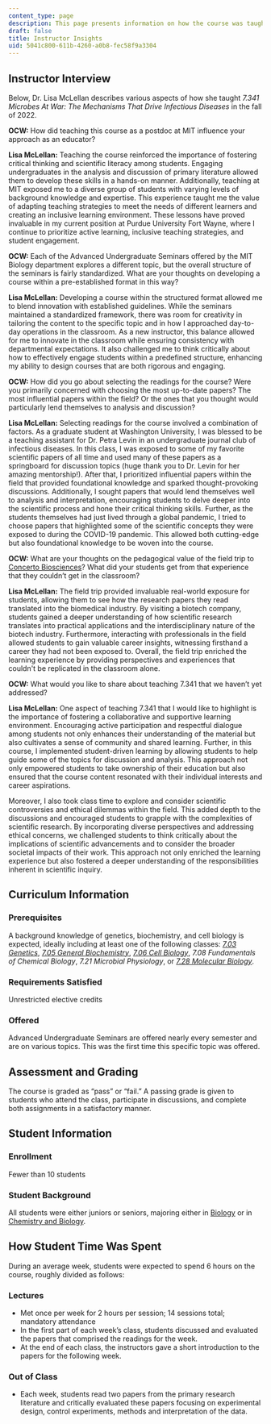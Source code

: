 ```yaml
---
content_type: page
description: This page presents information on how the course was taught.
draft: false
title: Instructor Insights
uid: 5041c800-611b-4260-a0b8-fec58f9a3304
---
```

## Instructor Interview

Below, Dr. Lisa McLellan describes various aspects of how she taught *7.341 Microbes At War: The Mechanisms That Drive Infectious Diseases* in the fall of 2022.

**OCW:** How did teaching this course as a postdoc at MIT influence your approach as an educator?

**Lisa McLellan:** Teaching the course reinforced the importance of fostering critical thinking and scientific literacy among students. Engaging undergraduates in the analysis and discussion of primary literature allowed them to develop these skills in a hands-on manner. Additionally, teaching at MIT exposed me to a diverse group of students with varying levels of background knowledge and expertise. This experience taught me the value of adapting teaching strategies to meet the needs of different learners and creating an inclusive learning environment. These lessons have proved invaluable in my current position at Purdue University Fort Wayne, where I continue to prioritize active learning, inclusive teaching strategies, and student engagement.

**OCW:** Each of the Advanced Undergraduate Seminars offered by the MIT Biology department explores a different topic, but the overall structure of the seminars is fairly standardized. What are your thoughts on developing a course within a pre-established format in this way?

**Lisa McLellan:** Developing a course within the structured format allowed me to blend innovation with established guidelines. While the seminars maintained a standardized framework, there was room for creativity in tailoring the content to the specific topic and in how I approached day-to-day operations in the classroom. As a new instructor, this balance allowed for me to innovate in the classroom while ensuring consistency with departmental expectations. It also challenged me to think critically about how to effectively engage students within a predefined structure, enhancing my ability to design courses that are both rigorous and engaging.

**OCW:** How did you go about selecting the readings for the course? Were you primarily concerned with choosing the most up-to-date papers? The most influential papers within the field? Or the ones that you thought would particularly lend themselves to analysis and discussion?

**Lisa McLellan:** Selecting readings for the course involved a combination of factors. As a graduate student at Washington University, I was blessed to be a teaching assistant for Dr. Petra Levin in an undergraduate journal club of infectious diseases. In this class, I was exposed to some of my favorite scientific papers of all time and used many of these papers as a springboard for discussion topics (huge thank you to Dr. Levin for her amazing mentorship!). After that, I prioritized influential papers within the field that provided foundational knowledge and sparked thought-provoking discussions. Additionally, I sought papers that would lend themselves well to analysis and interpretation, encouraging students to delve deeper into the scientific process and hone their critical thinking skills. Further, as the students themselves had just lived through a global pandemic, I tried to choose papers that highlighted some of the scientific concepts they were exposed to during the COVID-19 pandemic. This allowed both cutting-edge but also foundational knowledge to be woven into the course.

**OCW:** What are your thoughts on the pedagogical value of the field trip to [Concerto Biosciences](https://www.concertobio.com/)? What did your students get from that experience that they couldn’t get in the classroom?

**Lisa McLellan:** The field trip provided invaluable real-world exposure for students, allowing them to see how the research papers they read translated into the biomedical industry. By visiting a biotech company, students gained a deeper understanding of how scientific research translates into practical applications and the interdisciplinary nature of the biotech industry. Furthermore, interacting with professionals in the field allowed students to gain valuable career insights, witnessing firsthand a career they had not been exposed to. Overall, the field trip enriched the learning experience by providing perspectives and experiences that couldn't be replicated in the classroom alone.

**OCW:** What would you like to share about teaching 7.341 that we haven’t yet addressed?

**Lisa McLellan:** One aspect of teaching 7.341 that I would like to highlight is the importance of fostering a collaborative and supportive learning environment. Encouraging active participation and respectful dialogue among students not only enhances their understanding of the material but also cultivates a sense of community and shared learning. Further, in this course, I implemented student-driven learning by allowing students to help guide some of the topics for discussion and analysis. This approach not only empowered students to take ownership of their education but also ensured that the course content resonated with their individual interests and career aspirations.

Moreover, I also took class time to explore and consider scientific controversies and ethical dilemmas within the field. This added depth to the discussions and encouraged students to grapple with the complexities of scientific research. By incorporating diverse perspectives and addressing ethical concerns, we challenged students to think critically about the implications of scientific advancements and to consider the broader societal impacts of their work. This approach not only enriched the learning experience but also fostered a deeper understanding of the responsibilities inherent in scientific inquiry.

## Curriculum Information

### Prerequisites

A background knowledge of genetics, biochemistry, and cell biology is expected, ideally including at least one of the following classes: [*7.03 Genetics*](https://ocw.mit.edu/courses/res-7-006-7-03x-genetics/), [*7.05 General Biochemistry*](https://ocw.mit.edu/courses/7-05-general-biochemistry-spring-2020/), [*7.06 Cell Biology*](https://ocw.mit.edu/courses/res-7-007-7-06x-cell-biology/), *7.08 Fundamentals of Chemical Biology*, *7.21 Microbial Physiology*, or [*7.28 Molecular Biology*](https://ocw.mit.edu/courses/res-7-008-7-28x-molecular-biology/).

### Requirements Satisfied

Unrestricted elective credits

### Offered

Advanced Undergraduate Seminars are offered nearly every semester and are on various topics. This was the first time this specific topic was offered.

## Assessment and Grading

The course is graded as “pass” or “fail.” A passing grade is given to students who attend the class, participate in discussions, and complete both assignments in a satisfactory manner.

## Student Information

### Enrollment

Fewer than 10 students

### Student Background

All students were either juniors or seniors, majoring either in [Biology](https://catalog.mit.edu/degree-charts/biology-course-7/) or in [Chemistry and Biology](https://catalog.mit.edu/interdisciplinary/undergraduate-programs/degrees/chemistry-biology/).

## How Student Time Was Spent

During an average week, students were expected to spend 6 hours on the course, roughly divided as follows:

### Lectures

- Met once per week for 2 hours per session; 14 sessions total; mandatory attendance
- In the first part of each week’s class, students discussed and evaluated the papers that comprised the readings for the week.
- At the end of each class, the instructors gave a short introduction to the papers for the following week.

### Out of Class

- Each week, students read two papers from the primary research literature and critically evaluated these papers focusing on experimental design, control experiments, methods and interpretation of the data.